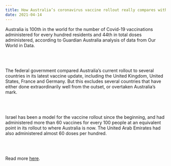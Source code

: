 ```yaml
---
title: How Australia’s coronavirus vaccine rollout really compares with other countries
date: 2021-04-14
---
```


<p>Australia is 100th in the world for the number of Covid-19 vaccinations administered for every hundred residents and 44th in total doses administered, according to Guardian Australia analysis of data from Our World in Data.</p><br><br>

<p>The federal government compared Australia’s current rollout to several countries in its latest vaccine update, including the United Kingdom, United States, France and Germany. But this excludes several countries that have either done extraordinarily well from the outset, or overtaken Australia’s mark.</p><br><br>

<p>Israel has been a model for the vaccine rollout since the beginning, and had administered more than 60 vaccines for every 100 people at an equivalent point in its rollout to where Australia is now. The United Arab Emirates had also administered almost 60 doses per hundred.</p><br><br>

<p>Read more <a href="https://www.theguardian.com/news/datablog/2021/apr/14/how-australias-coronavirus-vaccine-rollout-really-compares-with-other-countries">here</a>.</p>